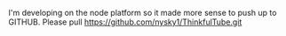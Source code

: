 I'm developing on the node platform so it made more sense to push up to GITHUB.  Please pull
https://github.com/nysky1/ThinkfulTube.git